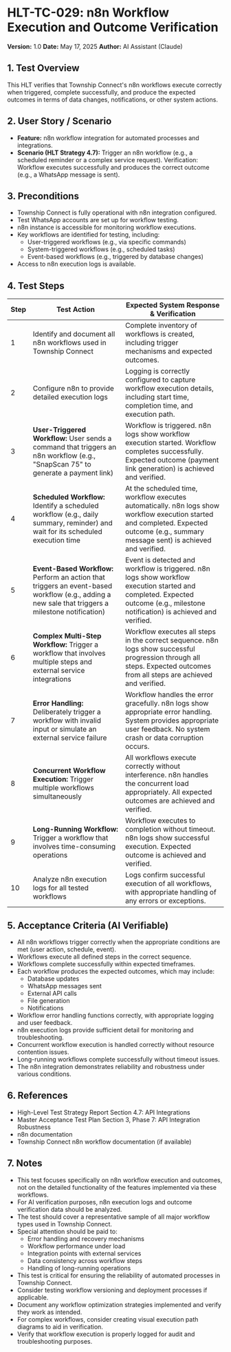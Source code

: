 # HLT-TC-029: n8n Workflow Execution and Outcome Verification

**Version:** 1.0
**Date:** May 17, 2025
**Author:** AI Assistant (Claude)

## 1. Test Overview
This HLT verifies that Township Connect's n8n workflows execute correctly when triggered, complete successfully, and produce the expected outcomes in terms of data changes, notifications, or other system actions.

## 2. User Story / Scenario
* **Feature:** n8n workflow integration for automated processes and integrations.
* **Scenario (HLT Strategy 4.7):** Trigger an n8n workflow (e.g., a scheduled reminder or a complex service request). Verification: Workflow executes successfully and produces the correct outcome (e.g., a WhatsApp message is sent).

## 3. Preconditions
* Township Connect is fully operational with n8n integration configured.
* Test WhatsApp accounts are set up for workflow testing.
* n8n instance is accessible for monitoring workflow executions.
* Key workflows are identified for testing, including:
  * User-triggered workflows (e.g., via specific commands)
  * System-triggered workflows (e.g., scheduled tasks)
  * Event-based workflows (e.g., triggered by database changes)
* Access to n8n execution logs is available.

## 4. Test Steps

| Step | Test Action | Expected System Response & Verification |
|------|-------------|----------------------------------------|
| 1 | Identify and document all n8n workflows used in Township Connect | Complete inventory of workflows is created, including trigger mechanisms and expected outcomes. |
| 2 | Configure n8n to provide detailed execution logs | Logging is correctly configured to capture workflow execution details, including start time, completion time, and execution path. |
| 3 | **User-Triggered Workflow:** User sends a command that triggers an n8n workflow (e.g., "SnapScan 75" to generate a payment link) | Workflow is triggered. n8n logs show workflow execution started. Workflow completes successfully. Expected outcome (payment link generation) is achieved and verified. |
| 4 | **Scheduled Workflow:** Identify a scheduled workflow (e.g., daily summary, reminder) and wait for its scheduled execution time | At the scheduled time, workflow executes automatically. n8n logs show workflow execution started and completed. Expected outcome (e.g., summary message sent) is achieved and verified. |
| 5 | **Event-Based Workflow:** Perform an action that triggers an event-based workflow (e.g., adding a new sale that triggers a milestone notification) | Event is detected and workflow is triggered. n8n logs show workflow execution started and completed. Expected outcome (e.g., milestone notification) is achieved and verified. |
| 6 | **Complex Multi-Step Workflow:** Trigger a workflow that involves multiple steps and external service integrations | Workflow executes all steps in the correct sequence. n8n logs show successful progression through all steps. Expected outcomes from all steps are achieved and verified. |
| 7 | **Error Handling:** Deliberately trigger a workflow with invalid input or simulate an external service failure | Workflow handles the error gracefully. n8n logs show appropriate error handling. System provides appropriate user feedback. No system crash or data corruption occurs. |
| 8 | **Concurrent Workflow Execution:** Trigger multiple workflows simultaneously | All workflows execute correctly without interference. n8n handles the concurrent load appropriately. All expected outcomes are achieved and verified. |
| 9 | **Long-Running Workflow:** Trigger a workflow that involves time-consuming operations | Workflow executes to completion without timeout. n8n logs show successful execution. Expected outcome is achieved and verified. |
| 10 | Analyze n8n execution logs for all tested workflows | Logs confirm successful execution of all workflows, with appropriate handling of any errors or exceptions. |

## 5. Acceptance Criteria (AI Verifiable)
* All n8n workflows trigger correctly when the appropriate conditions are met (user action, schedule, event).
* Workflows execute all defined steps in the correct sequence.
* Workflows complete successfully within expected timeframes.
* Each workflow produces the expected outcomes, which may include:
  * Database updates
  * WhatsApp messages sent
  * External API calls
  * File generation
  * Notifications
* Workflow error handling functions correctly, with appropriate logging and user feedback.
* n8n execution logs provide sufficient detail for monitoring and troubleshooting.
* Concurrent workflow execution is handled correctly without resource contention issues.
* Long-running workflows complete successfully without timeout issues.
* The n8n integration demonstrates reliability and robustness under various conditions.

## 6. References
* High-Level Test Strategy Report Section 4.7: API Integrations
* Master Acceptance Test Plan Section 3, Phase 7: API Integration Robustness
* n8n documentation
* Township Connect n8n workflow documentation (if available)

## 7. Notes
* This test focuses specifically on n8n workflow execution and outcomes, not on the detailed functionality of the features implemented via these workflows.
* For AI verification purposes, n8n execution logs and outcome verification data should be analyzed.
* The test should cover a representative sample of all major workflow types used in Township Connect.
* Special attention should be paid to:
  * Error handling and recovery mechanisms
  * Workflow performance under load
  * Integration points with external services
  * Data consistency across workflow steps
  * Handling of long-running operations
* This test is critical for ensuring the reliability of automated processes in Township Connect.
* Consider testing workflow versioning and deployment processes if applicable.
* Document any workflow optimization strategies implemented and verify they work as intended.
* For complex workflows, consider creating visual execution path diagrams to aid in verification.
* Verify that workflow execution is properly logged for audit and troubleshooting purposes.